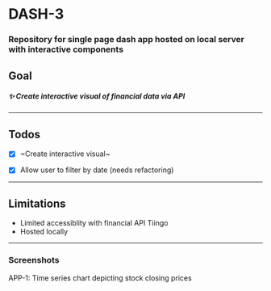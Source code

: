# DASH-3

### Repository for single page dash app hosted on local server with interactive components 

## Goal
##### :sparkles: Create interactive visual of financial data via API

---
## Todos
- [X] ~Create interactive visual~
* [X] Allow user to filter by date (needs refactoring)
---
## Limitations
- Limited accessiblity with financial API Tiingo
- Hosted locally
---

### Screenshots 

APP-1: Time series chart depicting stock closing prices

